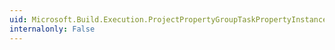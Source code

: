 ```yaml
---
uid: Microsoft.Build.Execution.ProjectPropertyGroupTaskPropertyInstance
internalonly: False
---
```


